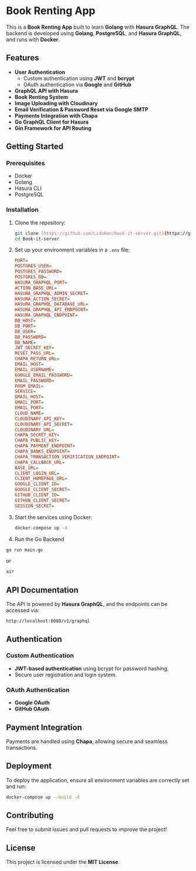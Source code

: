# Book Renting App

This is a **Book Renting App** built to learn **Golang** with **Hasura GraphQL**. The backend is developed using **Golang**, **PostgreSQL**, and **Hasura GraphQL**, and runs with **Docker**.

## Features
- **User Authentication**
  - Custom authentication using **JWT** and **bcrypt**
  - OAuth authentication via **Google** and **GitHub**
- **GraphQL API with Hasura**
- **Book Renting System**
- **Image Uploading with Cloudinary**
- **Email Verification & Password Reset via Google SMTP**
- **Payments Integration with Chapa**
- **Go GraphQL Client for Hasura**
- **Gin Framework for API Routing**

## Getting Started

### Prerequisites
- Docker
- Golang
- Hasura CLI
- PostgreSQL

### Installation
1. Clone the repository:
   ```sh
   git clone [https://github.com/LidoHon/book-it-server.git](https://github.com/LidoHon/Book-it-server.git)
   cd Book-it-server
   ```
2. Set up your environment variables in a `.env` file:
   ```ini
   PORT=
   POSTGRES_USER=
   POSTGRES_PASSWORD=
   POSTGRES_DB=
   HASURA_GRAPHQL_PORT=
   ACTION_BASE_URL=
   HASURA_GRAPHQL_ADMIN_SECRET=
   HASURA_ACTION_SECRET=
   HASURA_GRAPHQL_DATABASE_URL=
   HASURA_GRAPHQL_API_ENDPOINT=
   HASURA_GRAPHQL_ENDPOINT=
   DB_HOST=
   DB_PORT=
   DB_USER=
   DB_PASSWORD=
   DB_NAME=
   JWT_SECRET_KEY=
   RESET_PASS_URL=
   CHAPA_RETURN_URL=
   EMAIL_HOST=
   EMAIL_USERNAME=
   GOOGLE_EMAIL_PASSWORD=
   EMAIL_PASSWORD=
   FROM_EMAIL=
   SERVICE=
   GMAIL_HOST=
   GMAIL_PORT=
   EMAIL_PORT=
   CLOUD_NAME=
   CLOUDINARY_API_KEY=
   CLOUDINARY_API_SECRET=
   CLOUDINARY_URL=
   CHAPA_SECRET_KEY=
   CHAPA_PUBLIC_KEY=
   CHAPA_PAYMENT_ENDPOINT=
   CHAPA_BANKS_ENDPOINT=
   CHAPA_TRANSACTION_VERIFICATION_ENDPOINT=
   CHAPA_CALLBACK_URL=
   BASE_URL=
   CLIENT_LOGIN_URL=
   CLIENT_HOMEPAGE_URL=
   GOOGLE_CLIENT_ID=
   GOOGLE_CLIENT_SECRET=
   GITHUB_CLIENT_ID=
   GITHUB_CLIENT_SECRET=
   SESSION_SECRET=
   ```

3. Start the services using Docker:
   ```sh
   docker-compose up -d
   ```
4. Run the Go Backend
```sh
go run main.go
```
or 
```sh 
air
```

## API Documentation
The API is powered by **Hasura GraphQL**, and the endpoints can be accessed via:
```
http://localhost:8080/v1/graphql
```

## Authentication
### Custom Authentication
- **JWT-based authentication** using bcrypt for password hashing.
- Secure user registration and login system.

### OAuth Authentication
- **Google OAuth**
- **GitHub OAuth**

## Payment Integration
Payments are handled using **Chapa**, allowing secure and seamless transactions.

## Deployment
To deploy the application, ensure all environment variables are correctly set and run:
```sh
docker-compose up --build -d
```

## Contributing
Feel free to submit issues and pull requests to improve the project!

## License
This project is licensed under the **MIT License**.
